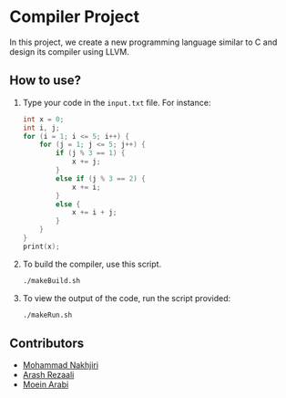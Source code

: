 # Compiler Project

In this project, we create a new programming language similar to C and design its compiler using LLVM.

## How to use?

1. Type your code in the `input.txt` file. For instance:
    ```c
    int x = 0;
    int i, j;
    for (i = 1; i <= 5; i++) {
        for (j = 1; j <= 5; j++) {
            if (j % 3 == 1) {
                x += j;
            }
            else if (j % 3 == 2) {
                x += i;
            }
            else {
                x += i + j;
            }
        }
    }
    print(x);
    ```

2. To build the compiler, use this script.
    ```bash
    ./makeBuild.sh
    ```

3. To view the output of the code, run the script provided:
    ```bash
    ./makeRun.sh
    ```

## Contributors

- [Mohammad Nakhjiri](https://github.com/mnakhjiri)
- [Arash Rezaali](https://github.com/Arash-ra03)
- [Moein Arabi](https://github.com/ILoveBacteria)
